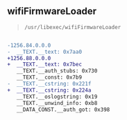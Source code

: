 ## wifiFirmwareLoader

> `/usr/libexec/wifiFirmwareLoader`

```diff

-1256.84.0.0.0
-  __TEXT.__text: 0x7aa0
+1256.88.0.0.0
+  __TEXT.__text: 0x7bec
   __TEXT.__auth_stubs: 0x730
   __TEXT.__const: 0x7b9
-  __TEXT.__cstring: 0x221f
+  __TEXT.__cstring: 0x224a
   __TEXT.__oslogstring: 0x19
   __TEXT.__unwind_info: 0xb8
   __DATA_CONST.__auth_got: 0x398

```
